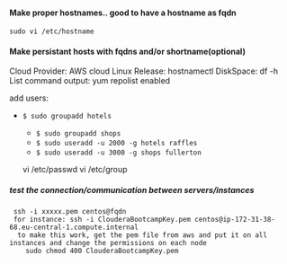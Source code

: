 #### Make proper hostnames.. good to have a hostname as fqdn
	sudo vi /etc/hostname

#### Make persistant hosts with fqdns and/or shortname(optional)
Cloud Provider: AWS cloud
Linux Release: hostnamectl
DiskSpace: df -h
List command output: yum repolist enabled

add users:
  * `$ sudo groupadd hotels`
    * `$ sudo groupadd shops`
    * `$ sudo useradd -u 2000 -g hotels raffles`
    * `$ sudo useradd -u 3000 -g shops fullerton`

	vi /etc/passwd
	vi /etc/group



##### test the connection/communication between servers/instances

     ssh -i xxxxx.pem centos@fqdn
     for instance: ssh -i ClouderaBootcampKey.pem centos@ip-172-31-38-68.eu-central-1.compute.internal
	  to make this work, get the pem file from aws and put it on all instances and change the permissions on each node
		sudo chmod 400 ClouderaBootcampKey.pem
